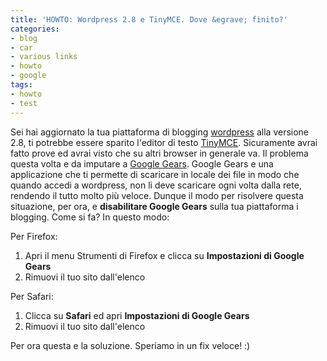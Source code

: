 ```yaml
---
title: 'HOWTO: Wordpress 2.8 e TinyMCE. Dove &egrave; finito?'
categories:
- blog
- car
- various links
- howto
- google
tags:
- howto
- test
---
```

Sei hai aggiornato la tua piattaforma di blogging
[wordpress](http://wordpress.org/) alla versione 2.8, ti potrebbe essere
sparito l'editor di testo [TinyMCE](http://tinymce.moxiecode.com/).
Sicuramente avrai fatto prove ed avrai visto che su altri browser in generale
va. Il problema questa volta e da imputare a [Google
Gears](http://gears.google.com/). Google Gears e una applicazione che ti
permette di scaricare in locale dei file in modo che quando accedi a
wordpress, non li deve scaricare ogni volta dalla rete, rendendo il tutto
molto più veloce. Dunque il modo per risolvere questa situazione, per ora, e
**disabilitare Google Gears** sulla tua piattaforma i blogging. Come si fa? In
questo modo:

Per Firefox:

  1. Apri il menu Strumenti di Firefox e clicca su **Impostazioni di Google Gears**
  2. Rimuovi il tuo sito dall'elenco
  

  
Per Safari:

  1. Clicca su **Safari** ed apri **Impostazioni di Google Gears**
  2. Rimuovi il tuo sito dall'elenco
  

  
Per ora questa e la soluzione. Speriamo in un fix veloce! :)

